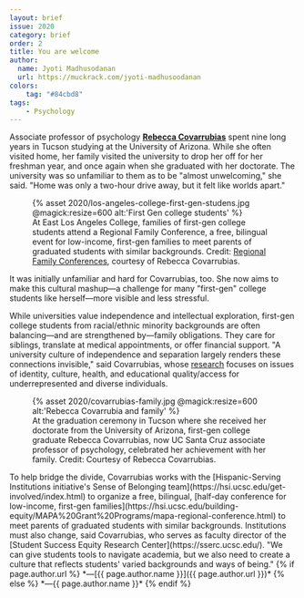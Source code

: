 ```yaml
---
layout: brief
issue: 2020
category: brief
order: 2
title: You are welcome
author:
  name: Jyoti Madhusodanan
  url: https://muckrack.com/jyoti-madhusoodanan
colors:
    tag: "#84cbd8"
tags:
    - Psychology
---
```

Associate professor of psychology [**Rebecca
Covarrubias**](https://psychology.ucsc.edu/about/people/faculty.php?uid=rgcovarr)
spent nine long years in Tucson studying at the University of Arizona.
While she often visited home, her family visited the university to drop
her off for her freshman year, and once again when she graduated with
her doctorate. The university was so unfamiliar to them as to be "almost
unwelcoming," she said. "Home was only a two-hour drive away, but it
felt like worlds apart."
<figure class="">
  {% asset 2020/los-angeles-college-first-gen-studens.jpg @magick:resize=600 alt:'First Gen college students' %}<figcaption>At East Los Angeles College, families of first-gen college students
attend a Regional Family Conference, a free, bilingual event for
low-income, first-gen families to meet parents of graduated students
with similar backgrounds. Credit: <a href="https://hsi.ucsc.edu/building-equity/MAPA%20Grant%20Programs/mapa-regional-conference.html">Regional Family
Conferences</a>,
courtesy of Rebecca Covarrubias.</figcaption>
</figure>
It was initially unfamiliar and hard for Covarrubias, too. She now aims
to make this cultural mashup&mdash;a challenge for many "first-gen" college
students like herself&mdash;more visible and less stressful.

While universities value independence and intellectual exploration,
first-gen college students from racial/ethnic minority backgrounds are
often balancing&mdash;and are strengthened by&mdash;family obligations. They
care for siblings, translate at medical appointments, or offer financial
support. "A university culture of independence and separation largely
renders these connections invisible," said Covarrubias, whose
[research](https://rcovarrubias.sites.ucsc.edu/) focuses on issues of
identity, culture, health, and educational quality/access for
underrepresented and diverse individuals.
<figure class="">
  {% asset 2020/covarrubias-family.jpg @magick:resize=600 alt:'Rebecca
Covarrubia and family' %}<figcaption>At the graduation ceremony in Tucson where she received her doctorate
from the University of Arizona, first-gen college graduate Rebecca
Covarrubias, now UC Santa Cruz associate professor of psychology,
celebrated her achievement with her family. Credit: Courtesy of Rebecca
Covarrubias.</figcaption>
</figure>
To help bridge the divide, Covarrubias works with the [Hispanic-Serving
Institutions initiative's Sense of Belonging
team](https://hsi.ucsc.edu/get-involved/index.html) to organize a free,
bilingual, [half-day conference for low-income, first-gen
families](https://hsi.ucsc.edu/building-equity/MAPA%20Grant%20Programs/mapa-regional-conference.html)
to meet parents of graduated students with similar backgrounds.
Institutions must also change, said Covarrubias, who serves as faculty
director of the [Student Success Equity Research
Center](https://sserc.ucsc.edu/). "We can give students tools to
navigate academia, but we also need to create a culture that reflects
students' varied backgrounds and ways of being."
{% if page.author.url %}
 *&mdash;[{{ page.author.name }}]({{ page.author.url }})*
{% else %}
*&mdash;{{ page.author.name }}*
{% endif %}

